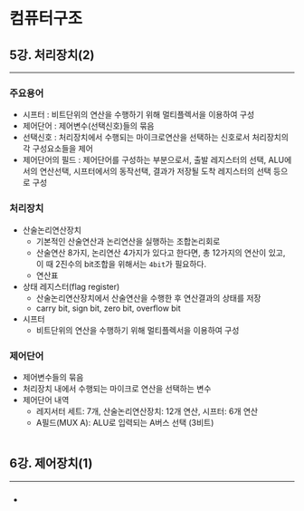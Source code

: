 # 컴퓨터구조

## 5강. 처리장치(2)
<hr>

### 주요용어
+ 시프터 : 비트단위의 연산을 수행하기 위해 멀티플렉서을 이용하여 구성
+ 제어단어 : 제어변수(선택신호)들의 묶음
+ 선택신호 : 처리장치에서 수행되는 마이크로연산을 선택하는 신호로서 처리장치의 각 구성요소들을 제어
+ 제어단어의 필드 : 제어단어를 구성하는 부분으로서, 출발 레지스터의 선택, ALU에서의 연산선택, 시프터에서의 동작선택, 결과가 저장될 도착 레지스터의 선택 등으로 구성

### 처리장치
+ 산술논리연산장치
  + 기본적인 산술연산과 논리연산을 실행하는 조합논리회로
  + 산술연산 8가지, 논리연산 4가지가 있다고 한다면, 총 12가지의 연산이 있고, 이 때 2진수의 bit조합을 위해서는 ```4bit```가 필요하다.
  + 연산표
+ 상태 레지스터(flag register)
  + 산술논리연산장치에서 산술연산을 수행한 후 연산결과의 상태를 저장
  + carry bit, sign bit, zero bit, overflow bit
+ 시프터
  + 비트단위의 연산을 수행하기 위해 멀티플렉서을 이용하여 구성

### 제어단어
+ 제어변수들의 묶음
+ 처리장치 내에서 수행되는 마이크로 연산을 선택하는 변수
+ 제어단어 내역
  + 레지서터 세트: 7개, 산술논리연산장치: 12개 연산, 시프터: 6개 연산
  + A필드(MUX A): ALU로 입력되는 A버스 선택 (3비트)
<br><br>





## 6강. 제어장치(1)
<hr>

### 
+
<br><br>